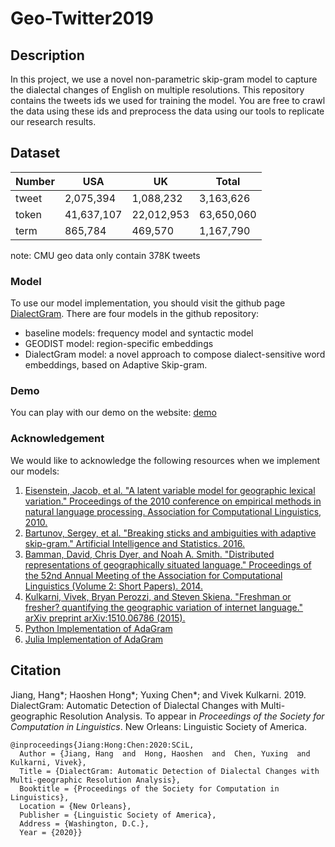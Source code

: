 # Geo-Twitter2019

## Description

In this project, we use a novel non-parametric skip-gram model to capture the dialectal changes of English on multiple resolutions. This repository contains the tweets ids we used for training the model. You are free to crawl the data using these ids and preprocess the data using our tools to replicate our research results. 

## Dataset

| Number 	| USA 	| UK 	| Total 	|
|--------	|------------	|------------	|------------	|
| tweet 	| 2,075,394 	| 1,088,232 	| 3,163,626 	|
| token 	| 41,637,107 	| 22,012,953 	| 63,650,060 	|
| term 	| 865,784 	| 469,570 	| 1,167,790 	|

note: CMU geo data only contain 378K tweets

### Model

To use our model implementation, you should visit the github page [DialectGram](https://github.com/yuxingch/DialectGram). There are four models in the github repository:
  - baseline models: frequency model and syntactic model
  - GEODIST model: region-specific embeddings
  - DialectGram model: a novel approach to compose dialect-sensitive word embeddings, based on Adaptive Skip-gram.

### Demo

You can play with our demo on the website: [demo](https://hjian42.github.io/Geo-Twitter2019/demo/main.html)

  
### Acknowledgement

We would like to acknowledge the following resources when we implement our models:

1. [Eisenstein, Jacob, et al. "A latent variable model for geographic lexical variation." Proceedings of the 2010 conference on empirical methods in natural language processing. Association for Computational Linguistics, 2010.](http://www.cs.cmu.edu/~nasmith/papers/eisenstein+oconnor+smith+xing.emnlp10.pdf)
2. [Bartunov, Sergey, et al. "Breaking sticks and ambiguities with adaptive skip-gram." Artificial Intelligence and Statistics. 2016.](https://arxiv.org/pdf/1502.07257.pdf)
3. [Bamman, David, Chris Dyer, and Noah A. Smith. "Distributed representations of geographically situated language." Proceedings of the 52nd Annual Meeting of the Association for Computational Linguistics (Volume 2: Short Papers). 2014.](http://acl2014.org/acl2014/P14-2/pdf/P14-2134.pdf)
4. [Kulkarni, Vivek, Bryan Perozzi, and Steven Skiena. "Freshman or fresher? quantifying the geographic variation of internet language." arXiv preprint arXiv:1510.06786 (2015).](https://arxiv.org/pdf/1510.06786.pdf)
5. [Python Implementation of AdaGram](https://github.com/lopuhin/python-adagram)
6. [Julia Implementation of AdaGram](https://github.com/sbos/AdaGram.jl)


## Citation
Jiang, Hang*; Haoshen Hong*; Yuxing Chen*; and Vivek Kulkarni. 2019. DialectGram: Automatic Detection of Dialectal Changes with Multi-geographic Resolution Analysis. To appear in *Proceedings of the Society for Computation in Linguistics*. New Orleans: Linguistic Society of America. 

```
@inproceedings{Jiang:Hong:Chen:2020:SCiL,
  Author = {Jiang, Hang  and  Hong, Haoshen  and  Chen, Yuxing  and  Kulkarni, Vivek},
  Title = {DialectGram: Automatic Detection of Dialectal Changes with Multi-geographic Resolution Analysis},
  Booktitle = {Proceedings of the Society for Computation in Linguistics},
  Location = {New Orleans},
  Publisher = {Linguistic Society of America},
  Address = {Washington, D.C.},
  Year = {2020}}
```











